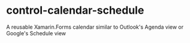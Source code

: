 # control-calendar-schedule
A reusable Xamarin.Forms calendar similar to Outlook's Agenda view or Google's Schedule view
